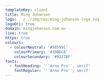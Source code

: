 ```yaml
---
templateKey: client
title: Ming Johanson
logo: ../../img/cms/ming-johanson-logo.svg
logoOri: true
domain: mingjohanson.com.au
live: true
https: true
colours:
  - colourNeutral: '#58595C'
    colourPrimary: '#10BDC8'
    colourSecondary: '#92278F'
fonts:
  - fontHeading: '''Arno Pro'', serif'
    fontRegular: '''Arno Pro'', serif'
---
```


